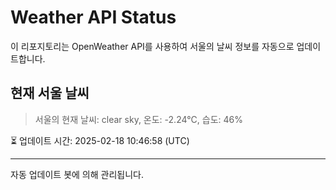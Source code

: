 
# Weather API Status

이 리포지토리는 OpenWeather API를 사용하여 서울의 날씨 정보를 자동으로 업데이트합니다.

## 현재 서울 날씨
> 서울의 현재 날씨: clear sky, 온도: -2.24°C, 습도: 46%

⏳ 업데이트 시간: 2025-02-18 10:46:58 (UTC)

---
자동 업데이트 봇에 의해 관리됩니다.
